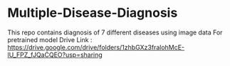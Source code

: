 # Multiple-Disease-Diagnosis
This repo contains diagnosis of 7 different diseases using image data
For pretrained model 
Drive Link : https://drive.google.com/drive/folders/1zhbGXz3fralohMcE-lU_FPZ_fJQaCQEO?usp=sharing
